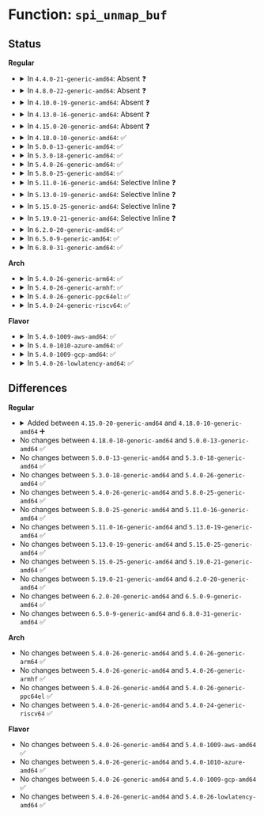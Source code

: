 # Function: <code>spi_unmap_buf</code>

## Status
<b>Regular</b>
<ul>
<li>
<details>
<summary>In <code>4.4.0-21-generic-amd64</code>: Absent ❓</summary>

```json
{
  "name": "spi_unmap_buf",
  "collision_type": "Unique Static",
  "inline_type": "Selective",
  "funcs": [
    {
      "addr": 18446744071585034512,
      "name": "spi_unmap_buf",
      "external": false,
      "loc": "drivers/spi/spi.c:743",
      "file": "drivers/spi/spi.c",
      "inline": "not declared, inlined",
      "caller_inline": [],
      "caller_func": [
        "drivers/spi/spi.c:spi_finalize_current_message",
        "drivers/spi/spi.c:spi_finalize_current_message",
        "drivers/spi/spi.c:__spi_pump_messages"
      ]
    }
  ],
  "symbols": [
    {
      "addr": 18446744071585034512,
      "name": "spi_unmap_buf.isra.26",
      "section": ".text",
      "bind": "STB_LOCAL",
      "size": 88
    }
  ]
}
```
</details>
</li>
<li>
<details>
<summary>In <code>4.8.0-22-generic-amd64</code>: Absent ❓</summary>

```json
{
  "name": "spi_unmap_buf",
  "collision_type": "Unique Static",
  "inline_type": "Selective",
  "funcs": [
    {
      "addr": 18446744071585421888,
      "name": "spi_unmap_buf",
      "external": false,
      "loc": "drivers/spi/spi.c:768",
      "file": "drivers/spi/spi.c",
      "inline": "not declared, inlined",
      "caller_inline": [],
      "caller_func": [
        "drivers/spi/spi.c:spi_flash_read",
        "drivers/spi/spi.c:spi_finalize_current_message",
        "drivers/spi/spi.c:spi_finalize_current_message",
        "drivers/spi/spi.c:__spi_pump_messages"
      ]
    }
  ],
  "symbols": [
    {
      "addr": 18446744071585421888,
      "name": "spi_unmap_buf.isra.29",
      "section": ".text",
      "bind": "STB_LOCAL",
      "size": 88
    }
  ]
}
```
</details>
</li>
<li>
<details>
<summary>In <code>4.10.0-19-generic-amd64</code>: Absent ❓</summary>

```json
{
  "name": "spi_unmap_buf",
  "collision_type": "Unique Static",
  "inline_type": "Selective",
  "funcs": [
    {
      "addr": 18446744071585622080,
      "name": "spi_unmap_buf",
      "external": false,
      "loc": "drivers/spi/spi.c:787",
      "file": "drivers/spi/spi.c",
      "inline": "not declared, inlined",
      "caller_inline": [],
      "caller_func": [
        "drivers/spi/spi.c:spi_flash_read",
        "drivers/spi/spi.c:spi_finalize_current_message",
        "drivers/spi/spi.c:spi_finalize_current_message",
        "drivers/spi/spi.c:__spi_pump_messages"
      ]
    }
  ],
  "symbols": [
    {
      "addr": 18446744071585622080,
      "name": "spi_unmap_buf.isra.31",
      "section": ".text",
      "bind": "STB_LOCAL",
      "size": 88
    }
  ]
}
```
</details>
</li>
<li>
<details>
<summary>In <code>4.13.0-16-generic-amd64</code>: Absent ❓</summary>

```json
{
  "name": "spi_unmap_buf",
  "collision_type": "Unique Static",
  "inline_type": "Selective",
  "funcs": [
    {
      "addr": 18446744071585705792,
      "name": "spi_unmap_buf",
      "external": false,
      "loc": "drivers/spi/spi.c:814",
      "file": "drivers/spi/spi.c",
      "inline": "not declared, inlined",
      "caller_inline": [],
      "caller_func": [
        "drivers/spi/spi.c:spi_flash_read",
        "drivers/spi/spi.c:spi_finalize_current_message",
        "drivers/spi/spi.c:spi_finalize_current_message",
        "drivers/spi/spi.c:__spi_pump_messages"
      ]
    }
  ],
  "symbols": [
    {
      "addr": 18446744071585705792,
      "name": "spi_unmap_buf.isra.32",
      "section": ".text",
      "bind": "STB_LOCAL",
      "size": 84
    }
  ]
}
```
</details>
</li>
<li>
<details>
<summary>In <code>4.15.0-20-generic-amd64</code>: Absent ❓</summary>

```json
{
  "name": "spi_unmap_buf",
  "collision_type": "Unique Static",
  "inline_type": "Selective",
  "funcs": [
    {
      "addr": 18446744071586138288,
      "name": "spi_unmap_buf",
      "external": false,
      "loc": "drivers/spi/spi.c:818",
      "file": "drivers/spi/spi.c",
      "inline": "not declared, inlined",
      "caller_inline": [],
      "caller_func": [
        "drivers/spi/spi.c:spi_flash_read",
        "drivers/spi/spi.c:spi_finalize_current_message",
        "drivers/spi/spi.c:spi_finalize_current_message",
        "drivers/spi/spi.c:__spi_pump_messages"
      ]
    }
  ],
  "symbols": [
    {
      "addr": 18446744071586138288,
      "name": "spi_unmap_buf.isra.31",
      "section": ".text",
      "bind": "STB_LOCAL",
      "size": 86
    }
  ]
}
```
</details>
</li>
<li>
<details>
<summary>In <code>4.18.0-10-generic-amd64</code>: ✅</summary>

```c
void spi_unmap_buf(struct spi_controller * ctlr, struct device * dev, struct sg_table * sgt, enum dma_data_direction dir)
```

```json
{
  "name": "spi_unmap_buf",
  "collision_type": "Unique Global",
  "inline_type": "No",
  "funcs": [
    {
      "addr": 18446744071586392432,
      "name": "spi_unmap_buf",
      "external": true,
      "loc": "drivers/spi/spi.c:828",
      "file": "drivers/spi/spi.c",
      "inline": "seen, unknown",
      "caller_inline": [],
      "caller_func": [
        "drivers/spi/spi.c:spi_finalize_current_message",
        "drivers/spi/spi.c:spi_finalize_current_message",
        "drivers/spi/spi.c:__spi_pump_messages"
      ]
    }
  ],
  "symbols": [
    {
      "addr": 18446744071586392432,
      "name": "spi_unmap_buf",
      "section": ".text",
      "bind": "STB_GLOBAL",
      "size": 90
    }
  ]
}
```
</details>
</li>
<li>
<details>
<summary>In <code>5.0.0-13-generic-amd64</code>: ✅</summary>

```c
void spi_unmap_buf(struct spi_controller * ctlr, struct device * dev, struct sg_table * sgt, enum dma_data_direction dir)
```

```json
{
  "name": "spi_unmap_buf",
  "collision_type": "Unique Global",
  "inline_type": "No",
  "funcs": [
    {
      "addr": 18446744071586534272,
      "name": "spi_unmap_buf",
      "external": true,
      "loc": "drivers/spi/spi.c:870",
      "file": "drivers/spi/spi.c",
      "inline": "seen, unknown",
      "caller_inline": [],
      "caller_func": [
        "drivers/spi/spi.c:spi_finalize_current_message",
        "drivers/spi/spi.c:spi_finalize_current_message",
        "drivers/spi/spi.c:__spi_pump_messages"
      ]
    }
  ],
  "symbols": [
    {
      "addr": 18446744071586534272,
      "name": "spi_unmap_buf",
      "section": ".text",
      "bind": "STB_GLOBAL",
      "size": 110
    }
  ]
}
```
</details>
</li>
<li>
<details>
<summary>In <code>5.3.0-18-generic-amd64</code>: ✅</summary>

```c
void spi_unmap_buf(struct spi_controller * ctlr, struct device * dev, struct sg_table * sgt, enum dma_data_direction dir)
```

```json
{
  "name": "spi_unmap_buf",
  "collision_type": "Unique Global",
  "inline_type": "No",
  "funcs": [
    {
      "addr": 18446744071586780288,
      "name": "spi_unmap_buf",
      "external": true,
      "loc": "drivers/spi/spi.c:887",
      "file": "drivers/spi/spi.c",
      "inline": "seen, unknown",
      "caller_inline": [],
      "caller_func": [
        "drivers/spi/spi.c:spi_finalize_current_message",
        "drivers/spi/spi.c:spi_finalize_current_message",
        "drivers/spi/spi.c:__spi_pump_messages"
      ]
    }
  ],
  "symbols": [
    {
      "addr": 18446744071586780288,
      "name": "spi_unmap_buf",
      "section": ".text",
      "bind": "STB_GLOBAL",
      "size": 107
    }
  ]
}
```
</details>
</li>
<li>
<details>
<summary>In <code>5.4.0-26-generic-amd64</code>: ✅</summary>

```c
void spi_unmap_buf(struct spi_controller * ctlr, struct device * dev, struct sg_table * sgt, enum dma_data_direction dir)
```

```json
{
  "name": "spi_unmap_buf",
  "collision_type": "Unique Global",
  "inline_type": "No",
  "funcs": [
    {
      "addr": 18446744071586926720,
      "name": "spi_unmap_buf",
      "external": true,
      "loc": "drivers/spi/spi.c:888",
      "file": "drivers/spi/spi.c",
      "inline": "seen, unknown",
      "caller_inline": [],
      "caller_func": [
        "drivers/spi/spi.c:spi_finalize_current_message",
        "drivers/spi/spi.c:spi_finalize_current_message",
        "drivers/spi/spi.c:__spi_pump_messages"
      ]
    }
  ],
  "symbols": [
    {
      "addr": 18446744071586926720,
      "name": "spi_unmap_buf",
      "section": ".text",
      "bind": "STB_GLOBAL",
      "size": 107
    }
  ]
}
```
</details>
</li>
<li>
<details>
<summary>In <code>5.8.0-25-generic-amd64</code>: ✅</summary>

```c
void spi_unmap_buf(struct spi_controller * ctlr, struct device * dev, struct sg_table * sgt, enum dma_data_direction dir)
```

```json
{
  "name": "spi_unmap_buf",
  "collision_type": "Unique Global",
  "inline_type": "No",
  "funcs": [
    {
      "addr": 18446744071587740784,
      "name": "spi_unmap_buf",
      "external": true,
      "loc": "drivers/spi/spi.c:914",
      "file": "drivers/spi/spi.c",
      "inline": "seen, unknown",
      "caller_inline": [],
      "caller_func": [
        "drivers/spi/spi.c:spi_finalize_current_message",
        "drivers/spi/spi.c:spi_finalize_current_message",
        "drivers/spi/spi.c:spi_map_msg"
      ]
    }
  ],
  "symbols": [
    {
      "addr": 18446744071587740784,
      "name": "spi_unmap_buf",
      "section": ".text",
      "bind": "STB_GLOBAL",
      "size": 111
    }
  ]
}
```
</details>
</li>
<li>
<details>
<summary>In <code>5.11.0-16-generic-amd64</code>: Selective Inline ❓</summary>

```c
void spi_unmap_buf(struct spi_controller * ctlr, struct device * dev, struct sg_table * sgt, enum dma_data_direction dir)
```

```json
{
  "name": "spi_unmap_buf",
  "collision_type": "Unique Global",
  "inline_type": "Selective",
  "funcs": [
    {
      "addr": 18446744071587803257,
      "name": "spi_unmap_buf",
      "external": true,
      "loc": "drivers/spi/spi.c:932",
      "file": "drivers/spi/spi.c",
      "inline": "not declared, inlined",
      "caller_inline": [
        "drivers/spi/spi.c:spi_map_msg"
      ],
      "caller_func": []
    }
  ],
  "symbols": [
    {
      "addr": 18446744071587805744,
      "name": "spi_unmap_buf",
      "section": ".text",
      "bind": "STB_GLOBAL",
      "size": 56
    }
  ]
}
```
</details>
</li>
<li>
<details>
<summary>In <code>5.13.0-19-generic-amd64</code>: Selective Inline ❓</summary>

```c
void spi_unmap_buf(struct spi_controller * ctlr, struct device * dev, struct sg_table * sgt, enum dma_data_direction dir)
```

```json
{
  "name": "spi_unmap_buf",
  "collision_type": "Unique Global",
  "inline_type": "Selective",
  "funcs": [
    {
      "addr": 18446744071587682793,
      "name": "spi_unmap_buf",
      "external": true,
      "loc": "drivers/spi/spi.c:944",
      "file": "drivers/spi/spi.c",
      "inline": "not declared, inlined",
      "caller_inline": [
        "drivers/spi/spi.c:spi_map_msg"
      ],
      "caller_func": []
    }
  ],
  "symbols": [
    {
      "addr": 18446744071587685264,
      "name": "spi_unmap_buf",
      "section": ".text",
      "bind": "STB_GLOBAL",
      "size": 56
    }
  ]
}
```
</details>
</li>
<li>
<details>
<summary>In <code>5.15.0-25-generic-amd64</code>: Selective Inline ❓</summary>

```c
void spi_unmap_buf(struct spi_controller * ctlr, struct device * dev, struct sg_table * sgt, enum dma_data_direction dir)
```

```json
{
  "name": "spi_unmap_buf",
  "collision_type": "Unique Global",
  "inline_type": "Selective",
  "funcs": [
    {
      "addr": 18446744071588272664,
      "name": "spi_unmap_buf",
      "external": true,
      "loc": "drivers/spi/spi.c:1004",
      "file": "drivers/spi/spi.c",
      "inline": "not declared, inlined",
      "caller_inline": [
        "drivers/spi/spi.c:spi_map_msg"
      ],
      "caller_func": []
    }
  ],
  "symbols": [
    {
      "addr": 18446744071588275248,
      "name": "spi_unmap_buf",
      "section": ".text",
      "bind": "STB_GLOBAL",
      "size": 56
    }
  ]
}
```
</details>
</li>
<li>
<details>
<summary>In <code>5.19.0-21-generic-amd64</code>: Selective Inline ❓</summary>

```c
void spi_unmap_buf(struct spi_controller * ctlr, struct device * dev, struct sg_table * sgt, enum dma_data_direction dir)
```

```json
{
  "name": "spi_unmap_buf",
  "collision_type": "Unique Global",
  "inline_type": "Selective",
  "funcs": [
    {
      "addr": 18446744071589654664,
      "name": "spi_unmap_buf",
      "external": true,
      "loc": "drivers/spi/spi.c:1044",
      "file": "drivers/spi/spi.c",
      "inline": "not declared, inlined",
      "caller_inline": [
        "drivers/spi/spi.c:spi_map_msg"
      ],
      "caller_func": []
    }
  ],
  "symbols": [
    {
      "addr": 18446744071589657600,
      "name": "spi_unmap_buf",
      "section": ".text",
      "bind": "STB_GLOBAL",
      "size": 84
    }
  ]
}
```
</details>
</li>
<li>
<details>
<summary>In <code>6.2.0-20-generic-amd64</code>: ✅</summary>

```c
void spi_unmap_buf(struct spi_controller * ctlr, struct device * dev, struct sg_table * sgt, enum dma_data_direction dir)
```

```json
{
  "name": "spi_unmap_buf",
  "collision_type": "Unique Global",
  "inline_type": "No",
  "funcs": [
    {
      "addr": 18446744071591267440,
      "name": "spi_unmap_buf",
      "external": true,
      "loc": "drivers/spi/spi.c:1122",
      "file": "drivers/spi/spi.c",
      "inline": "seen, unknown",
      "caller_inline": [],
      "caller_func": []
    }
  ],
  "symbols": [
    {
      "addr": 18446744071591267440,
      "name": "spi_unmap_buf",
      "section": ".text",
      "bind": "STB_GLOBAL",
      "size": 92
    }
  ]
}
```
</details>
</li>
<li>
<details>
<summary>In <code>6.5.0-9-generic-amd64</code>: ✅</summary>

```c
void spi_unmap_buf(struct spi_controller * ctlr, struct device * dev, struct sg_table * sgt, enum dma_data_direction dir)
```

```json
{
  "name": "spi_unmap_buf",
  "collision_type": "Unique Global",
  "inline_type": "No",
  "funcs": [
    {
      "addr": 18446744071591622240,
      "name": "spi_unmap_buf",
      "external": true,
      "loc": "drivers/spi/spi.c:1122",
      "file": "drivers/spi/spi.c",
      "inline": "seen, unknown",
      "caller_inline": [],
      "caller_func": []
    }
  ],
  "symbols": [
    {
      "addr": 18446744071591622240,
      "name": "spi_unmap_buf",
      "section": ".text",
      "bind": "STB_GLOBAL",
      "size": 92
    }
  ]
}
```
</details>
</li>
<li>
<details>
<summary>In <code>6.8.0-31-generic-amd64</code>: ✅</summary>

```c
void spi_unmap_buf(struct spi_controller * ctlr, struct device * dev, struct sg_table * sgt, enum dma_data_direction dir)
```

```json
{
  "name": "spi_unmap_buf",
  "collision_type": "Unique Global",
  "inline_type": "No",
  "funcs": [
    {
      "addr": 18446744071592355104,
      "name": "spi_unmap_buf",
      "external": true,
      "loc": "drivers/spi/spi.c:1192",
      "file": "drivers/spi/spi.c",
      "inline": "seen, unknown",
      "caller_inline": [],
      "caller_func": []
    }
  ],
  "symbols": [
    {
      "addr": 18446744071592355104,
      "name": "spi_unmap_buf",
      "section": ".text",
      "bind": "STB_GLOBAL",
      "size": 92
    }
  ]
}
```
</details>
</li>
</ul>
<b>Arch</b>
<ul>
<li>
<details>
<summary>In <code>5.4.0-26-generic-arm64</code>: ✅</summary>

```c
void spi_unmap_buf(struct spi_controller * ctlr, struct device * dev, struct sg_table * sgt, enum dma_data_direction dir)
```

```json
{
  "name": "spi_unmap_buf",
  "collision_type": "Unique Global",
  "inline_type": "No",
  "funcs": [
    {
      "addr": 18446603336499890032,
      "name": "spi_unmap_buf",
      "external": true,
      "loc": "drivers/spi/spi.c:888",
      "file": "drivers/spi/spi.c",
      "inline": "seen, unknown",
      "caller_inline": [],
      "caller_func": [
        "drivers/spi/spi.c:spi_finalize_current_message",
        "drivers/spi/spi.c:spi_finalize_current_message",
        "drivers/spi/spi.c:__spi_pump_messages"
      ]
    }
  ],
  "symbols": [
    {
      "addr": 18446603336499890032,
      "name": "spi_unmap_buf",
      "section": ".text",
      "bind": "STB_GLOBAL",
      "size": 164
    }
  ]
}
```
</details>
</li>
<li>
<details>
<summary>In <code>5.4.0-26-generic-armhf</code>: ✅</summary>

```c
void spi_unmap_buf(struct spi_controller * ctlr, struct device * dev, struct sg_table * sgt, enum dma_data_direction dir)
```

```json
{
  "name": "spi_unmap_buf",
  "collision_type": "Unique Global",
  "inline_type": "No",
  "funcs": [
    {
      "addr": 3232441276,
      "name": "spi_unmap_buf",
      "external": true,
      "loc": "drivers/spi/spi.c:888",
      "file": "drivers/spi/spi.c",
      "inline": "seen, unknown",
      "caller_inline": [],
      "caller_func": [
        "drivers/spi/spi.c:spi_finalize_current_message",
        "drivers/spi/spi.c:spi_finalize_current_message",
        "drivers/spi/spi.c:__spi_pump_messages"
      ]
    }
  ],
  "symbols": [
    {
      "addr": 3232441276,
      "name": "spi_unmap_buf",
      "section": ".text",
      "bind": "STB_GLOBAL",
      "size": 148
    }
  ]
}
```
</details>
</li>
<li>
<details>
<summary>In <code>5.4.0-26-generic-ppc64el</code>: ✅</summary>

```c
void spi_unmap_buf(struct spi_controller * ctlr, struct device * dev, struct sg_table * sgt, enum dma_data_direction dir)
```

```json
{
  "name": "spi_unmap_buf",
  "collision_type": "Unique Global",
  "inline_type": "No",
  "funcs": [
    {
      "addr": 13835058055293215072,
      "name": "spi_unmap_buf",
      "external": true,
      "loc": "drivers/spi/spi.c:888",
      "file": "drivers/spi/spi.c",
      "inline": "seen, unknown",
      "caller_inline": [],
      "caller_func": [
        "drivers/spi/spi.c:spi_finalize_current_message",
        "drivers/spi/spi.c:spi_finalize_current_message",
        "drivers/spi/spi.c:__spi_pump_messages"
      ]
    }
  ],
  "symbols": [
    {
      "addr": 13835058055293215072,
      "name": "spi_unmap_buf",
      "section": ".text",
      "bind": "STB_GLOBAL",
      "size": 192
    }
  ]
}
```
</details>
</li>
<li>
<details>
<summary>In <code>5.4.0-24-generic-riscv64</code>: ✅</summary>

```c
void spi_unmap_buf(struct spi_controller * ctlr, struct device * dev, struct sg_table * sgt, enum dma_data_direction dir)
```

```json
{
  "name": "spi_unmap_buf",
  "collision_type": "Unique Global",
  "inline_type": "No",
  "funcs": [
    {
      "addr": 18446743936276990934,
      "name": "spi_unmap_buf",
      "external": true,
      "loc": "drivers/spi/spi.c:888",
      "file": "drivers/spi/spi.c",
      "inline": "seen, unknown",
      "caller_inline": [],
      "caller_func": [
        "drivers/spi/spi.c:spi_finalize_current_message",
        "drivers/spi/spi.c:spi_finalize_current_message",
        "drivers/spi/spi.c:__spi_pump_messages"
      ]
    }
  ],
  "symbols": [
    {
      "addr": 18446743936276990934,
      "name": "spi_unmap_buf",
      "section": ".text",
      "bind": "STB_GLOBAL",
      "size": 134
    }
  ]
}
```
</details>
</li>
</ul>
<b>Flavor</b>
<ul>
<li>
<details>
<summary>In <code>5.4.0-1009-aws-amd64</code>: ✅</summary>

```c
void spi_unmap_buf(struct spi_controller * ctlr, struct device * dev, struct sg_table * sgt, enum dma_data_direction dir)
```

```json
{
  "name": "spi_unmap_buf",
  "collision_type": "Unique Global",
  "inline_type": "No",
  "funcs": [
    {
      "addr": 18446744071586683744,
      "name": "spi_unmap_buf",
      "external": true,
      "loc": "drivers/spi/spi.c:888",
      "file": "drivers/spi/spi.c",
      "inline": "seen, unknown",
      "caller_inline": [],
      "caller_func": [
        "drivers/spi/spi.c:spi_finalize_current_message",
        "drivers/spi/spi.c:spi_finalize_current_message",
        "drivers/spi/spi.c:__spi_pump_messages"
      ]
    }
  ],
  "symbols": [
    {
      "addr": 18446744071586683744,
      "name": "spi_unmap_buf",
      "section": ".text",
      "bind": "STB_GLOBAL",
      "size": 107
    }
  ]
}
```
</details>
</li>
<li>
<details>
<summary>In <code>5.4.0-1010-azure-amd64</code>: ✅</summary>

```c
void spi_unmap_buf(struct spi_controller * ctlr, struct device * dev, struct sg_table * sgt, enum dma_data_direction dir)
```

```json
{
  "name": "spi_unmap_buf",
  "collision_type": "Unique Global",
  "inline_type": "No",
  "funcs": [
    {
      "addr": 18446744071586552080,
      "name": "spi_unmap_buf",
      "external": true,
      "loc": "drivers/spi/spi.c:888",
      "file": "drivers/spi/spi.c",
      "inline": "seen, unknown",
      "caller_inline": [],
      "caller_func": [
        "drivers/spi/spi.c:spi_finalize_current_message",
        "drivers/spi/spi.c:spi_finalize_current_message",
        "drivers/spi/spi.c:__spi_pump_messages"
      ]
    }
  ],
  "symbols": [
    {
      "addr": 18446744071586552080,
      "name": "spi_unmap_buf",
      "section": ".text",
      "bind": "STB_GLOBAL",
      "size": 107
    }
  ]
}
```
</details>
</li>
<li>
<details>
<summary>In <code>5.4.0-1009-gcp-amd64</code>: ✅</summary>

```c
void spi_unmap_buf(struct spi_controller * ctlr, struct device * dev, struct sg_table * sgt, enum dma_data_direction dir)
```

```json
{
  "name": "spi_unmap_buf",
  "collision_type": "Unique Global",
  "inline_type": "No",
  "funcs": [
    {
      "addr": 18446744071586881280,
      "name": "spi_unmap_buf",
      "external": true,
      "loc": "drivers/spi/spi.c:888",
      "file": "drivers/spi/spi.c",
      "inline": "seen, unknown",
      "caller_inline": [],
      "caller_func": [
        "drivers/spi/spi.c:spi_finalize_current_message",
        "drivers/spi/spi.c:spi_finalize_current_message",
        "drivers/spi/spi.c:__spi_pump_messages"
      ]
    }
  ],
  "symbols": [
    {
      "addr": 18446744071586881280,
      "name": "spi_unmap_buf",
      "section": ".text",
      "bind": "STB_GLOBAL",
      "size": 107
    }
  ]
}
```
</details>
</li>
<li>
<details>
<summary>In <code>5.4.0-26-lowlatency-amd64</code>: ✅</summary>

```c
void spi_unmap_buf(struct spi_controller * ctlr, struct device * dev, struct sg_table * sgt, enum dma_data_direction dir)
```

```json
{
  "name": "spi_unmap_buf",
  "collision_type": "Unique Global",
  "inline_type": "No",
  "funcs": [
    {
      "addr": 18446744071586987408,
      "name": "spi_unmap_buf",
      "external": true,
      "loc": "drivers/spi/spi.c:888",
      "file": "drivers/spi/spi.c",
      "inline": "seen, unknown",
      "caller_inline": [],
      "caller_func": [
        "drivers/spi/spi.c:spi_finalize_current_message",
        "drivers/spi/spi.c:spi_finalize_current_message",
        "drivers/spi/spi.c:__spi_pump_messages"
      ]
    }
  ],
  "symbols": [
    {
      "addr": 18446744071586987408,
      "name": "spi_unmap_buf",
      "section": ".text",
      "bind": "STB_GLOBAL",
      "size": 107
    }
  ]
}
```
</details>
</li>
</ul>

## Differences
<b>Regular</b>
<ul>
<li>
<details>
<summary>Added between <code>4.15.0-20-generic-amd64</code> and <code>4.18.0-10-generic-amd64</code> ➕</summary>

```c
void spi_unmap_buf(struct spi_controller * ctlr, struct device * dev, struct sg_table * sgt, enum dma_data_direction dir)
```
</details>
</li>
<li>
No changes between <code>4.18.0-10-generic-amd64</code> and <code>5.0.0-13-generic-amd64</code> ✅
</li>
<li>
No changes between <code>5.0.0-13-generic-amd64</code> and <code>5.3.0-18-generic-amd64</code> ✅
</li>
<li>
No changes between <code>5.3.0-18-generic-amd64</code> and <code>5.4.0-26-generic-amd64</code> ✅
</li>
<li>
No changes between <code>5.4.0-26-generic-amd64</code> and <code>5.8.0-25-generic-amd64</code> ✅
</li>
<li>
No changes between <code>5.8.0-25-generic-amd64</code> and <code>5.11.0-16-generic-amd64</code> ✅
</li>
<li>
No changes between <code>5.11.0-16-generic-amd64</code> and <code>5.13.0-19-generic-amd64</code> ✅
</li>
<li>
No changes between <code>5.13.0-19-generic-amd64</code> and <code>5.15.0-25-generic-amd64</code> ✅
</li>
<li>
No changes between <code>5.15.0-25-generic-amd64</code> and <code>5.19.0-21-generic-amd64</code> ✅
</li>
<li>
No changes between <code>5.19.0-21-generic-amd64</code> and <code>6.2.0-20-generic-amd64</code> ✅
</li>
<li>
No changes between <code>6.2.0-20-generic-amd64</code> and <code>6.5.0-9-generic-amd64</code> ✅
</li>
<li>
No changes between <code>6.5.0-9-generic-amd64</code> and <code>6.8.0-31-generic-amd64</code> ✅
</li>
</ul>
<b>Arch</b>
<ul>
<li>
No changes between <code>5.4.0-26-generic-amd64</code> and <code>5.4.0-26-generic-arm64</code> ✅
</li>
<li>
No changes between <code>5.4.0-26-generic-amd64</code> and <code>5.4.0-26-generic-armhf</code> ✅
</li>
<li>
No changes between <code>5.4.0-26-generic-amd64</code> and <code>5.4.0-26-generic-ppc64el</code> ✅
</li>
<li>
No changes between <code>5.4.0-26-generic-amd64</code> and <code>5.4.0-24-generic-riscv64</code> ✅
</li>
</ul>
<b>Flavor</b>
<ul>
<li>
No changes between <code>5.4.0-26-generic-amd64</code> and <code>5.4.0-1009-aws-amd64</code> ✅
</li>
<li>
No changes between <code>5.4.0-26-generic-amd64</code> and <code>5.4.0-1010-azure-amd64</code> ✅
</li>
<li>
No changes between <code>5.4.0-26-generic-amd64</code> and <code>5.4.0-1009-gcp-amd64</code> ✅
</li>
<li>
No changes between <code>5.4.0-26-generic-amd64</code> and <code>5.4.0-26-lowlatency-amd64</code> ✅
</li>
</ul>
